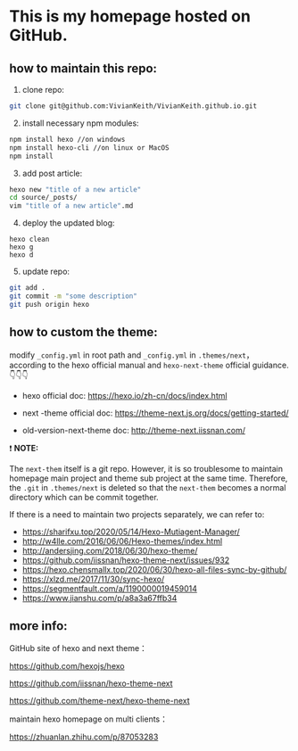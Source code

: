 # This is my homepage hosted on GitHub.

## how to maintain this repo:

1.  clone repo:

```bash
git clone git@github.com:VivianKeith/VivianKeith.github.io.git
```

2. install necessary npm modules:


```bash
npm install hexo //on windows
npm install hexo-cli //on linux or MacOS
npm install
```

3. add post article:

```bash
hexo new "title of a new article"
cd source/_posts/
vim "title of a new article".md
```

4. deploy the updated blog:

```
hexo clean
hexo g
hexo d
```

5. update repo:

```bash
git add .
git commit -m "some description"
git push origin hexo
```



## how to custom the theme:

modify `_config.yml` in root path and `_config.yml` in `.themes/next`，according to the hexo official manual and `hexo-next-theme` official guidance. 👇👇👇

- hexo official doc: https://hexo.io/zh-cn/docs/index.html

- next -theme official doc: https://theme-next.js.org/docs/getting-started/
- old-version-next-theme doc: http://theme-next.iissnan.com/

❗ **NOTE:**

The `next-them` itself is a git repo. However, it is so troublesome to maintain homepage main project and theme sub project at the same time. Therefore, the `.git` in `.themes/next` is deleted so that the `next-them`  becomes a normal directory which can be commit together.

If there is a need to maintain two projects separately, we can refer to:

- https://sharifxu.top/2020/05/14/Hexo-Mutiagent-Manager/
- http://w4lle.com/2016/06/06/Hexo-themes/index.html
- http://andersjing.com/2018/06/30/hexo-theme/
- https://github.com/iissnan/hexo-theme-next/issues/932
- https://hexo.chensmallx.top/2020/06/30/hexo-all-files-sync-by-github/
- https://xlzd.me/2017/11/30/sync-hexo/
- https://segmentfault.com/a/1190000019459014
- https://www.jianshu.com/p/a8a3a67ffb34

## more info:

GitHub site of hexo and next theme：

https://github.com/hexojs/hexo

https://github.com/iissnan/hexo-theme-next

https://github.com/theme-next/hexo-theme-next

maintain hexo homepage on multi clients：

https://zhuanlan.zhihu.com/p/87053283





